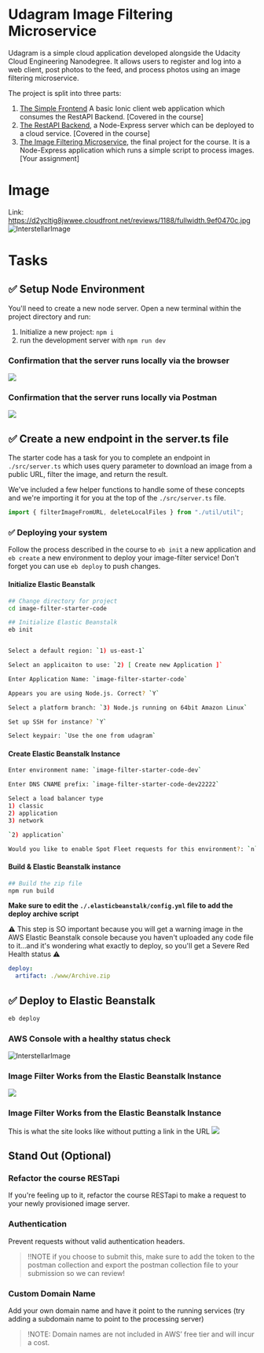 # Udagram Image Filtering Microservice

Udagram is a simple cloud application developed alongside the Udacity Cloud Engineering Nanodegree. It allows users to register and log into a web client, post photos to the feed, and process photos using an image filtering microservice.

The project is split into three parts:

1. [The Simple Frontend](https://github.com/udacity/cloud-developer/tree/master/course-02/exercises/udacity-c2-frontend)
   A basic Ionic client web application which consumes the RestAPI Backend. [Covered in the course]
2. [The RestAPI Backend](https://github.com/udacity/cloud-developer/tree/master/course-02/exercises/udacity-c2-restapi), a Node-Express server which can be deployed to a cloud service. [Covered in the course]
3. [The Image Filtering Microservice](https://github.com/udacity/cloud-developer/tree/master/course-02/project/image-filter-starter-code), the final project for the course. It is a Node-Express application which runs a simple script to process images. [Your assignment]

# Image

Link: https://d2ycltig8jwwee.cloudfront.net/reviews/1188/fullwidth.9ef0470c.jpg
![InterstellarImage](https://d2ycltig8jwwee.cloudfront.net/reviews/1188/fullwidth.9ef0470c.jpg)

# Tasks

## ✅ Setup Node Environment

You'll need to create a new node server. Open a new terminal within the project directory and run:

1. Initialize a new project: `npm i`
2. run the development server with `npm run dev`

### Confirmation that the server runs locally via the browser

![](https://github.com/BrianHHough/cloud-developer/blob/6b45a9415f543dc98e5fa972850f977c0e4eda77/course-02/project/image-filter-starter-code/image/Local-Server-Filtered-Image-Web.png)

### Confirmation that the server runs locally via Postman

![](https://github.com/BrianHHough/cloud-developer/blob/6b45a9415f543dc98e5fa972850f977c0e4eda77/course-02/project/image-filter-starter-code/image/Local-Server-Filtered-Image-Postman.png)

## ✅ Create a new endpoint in the server.ts file

The starter code has a task for you to complete an endpoint in `./src/server.ts` which uses query parameter to download an image from a public URL, filter the image, and return the result.

We've included a few helper functions to handle some of these concepts and we're importing it for you at the top of the `./src/server.ts` file.

```typescript
import { filterImageFromURL, deleteLocalFiles } from "./util/util";
```

### ✅ Deploying your system

Follow the process described in the course to `eb init` a new application and `eb create` a new environment to deploy your image-filter service! Don't forget you can use `eb deploy` to push changes.

#### Initialize Elastic Beanstalk

```bash
## Change directory for project
cd image-filter-starter-code

## Initialize Elastic Beanstalk
eb init


Select a default region: `1) us-east-1`

Select an applicaiton to use: `2) [ Create new Application ]`

Enter Application Name: `image-filter-starter-code`

Appears you are using Node.js. Correct? `Y`

Select a platform branch: `3) Node.js running on 64bit Amazon Linux`

Set up SSH for instance? `Y`

Select keypair: `Use the one from udagram`

```

#### Create Elastic Beanstalk Instance

```bash
Enter environment name: `image-filter-starter-code-dev`

Enter DNS CNAME prefix: `image-filter-starter-code-dev22222`

Select a load balancer type
1) classic
2) application
3) network

`2) application`

Would you like to enable Spot Fleet requests for this environment?: `n`

```

#### Build & Elastic Beanstalk instance

```bash
## Build the zip file
npm run build
```

**Make sure to edit the `./.elasticbeanstalk/config.yml` file to add the deploy archive script**

⚠️ This step is SO important because you will get a warning image in the AWS Elastic Beanstalk console because you haven't uploaded any code file to it...and it's wondering what exactly to deploy, so you'll get a Severe Red Health status ⚠️

```yaml
deploy:
  artifact: ./www/Archive.zip
```

## ✅ Deploy to Elastic Beanstalk

```bash
eb deploy
```

### AWS Console with a healthy status check

![InterstellarImage](https://github.com/BrianHHough/cloud-developer/blob/6b45a9415f543dc98e5fa972850f977c0e4eda77/course-02/project/image-filter-starter-code/image/EBS-Deployed-AWS-OK.png)

### Image Filter Works from the Elastic Beanstalk Instance

![](https://github.com/BrianHHough/cloud-developer/blob/f-auth/course-02/project/image-filter-starter-code/image/EBS-Filtered-Image-Web.png)

### Image Filter Works from the Elastic Beanstalk Instance

This is what the site looks like without putting a link in the URL
![](https://github.com/BrianHHough/cloud-developer/blob/f-auth/course-02/project/image-filter-starter-code/image/EBS-Filtered-Image-Web-PreLink.png)

## Stand Out (Optional)

### Refactor the course RESTapi

If you're feeling up to it, refactor the course RESTapi to make a request to your newly provisioned image server.

### Authentication

Prevent requests without valid authentication headers.

> !!NOTE if you choose to submit this, make sure to add the token to the postman collection and export the postman collection file to your submission so we can review!

### Custom Domain Name

Add your own domain name and have it point to the running services (try adding a subdomain name to point to the processing server)

> !NOTE: Domain names are not included in AWS’ free tier and will incur a cost.
